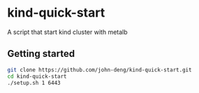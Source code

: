 # kind-quick-start

A script that start kind cluster with metalb

## Getting started

```bash
git clone https://github.com/john-deng/kind-quick-start.git
cd kind-quick-start
./setup.sh 1 6443
```